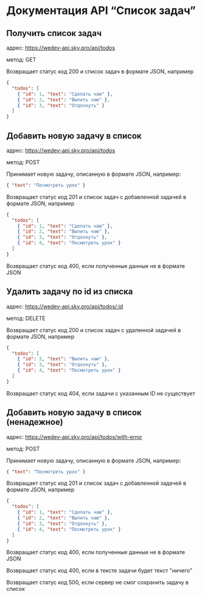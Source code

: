 # Документация API “Список задач”

## Получить список задач

адрес: https://wedev-api.sky.pro/api/todos

метод: GET

Возвращает статус код 200 и список задач в формате JSON, например

```json
{
  "todos": [
    { "id": 1, "text": "Сделать чаю" },
    { "id": 2, "text": "Выпить чаю" },
    { "id": 3, "text": "Отдохнуть" }
  ]
}
```

## Добавить новую задачу в список

адрес: https://wedev-api.sky.pro/api/todos

метод: POST

Принимает новую задачу, описанную в формате JSON, например:

```json
{ "text": "Посмотреть урок" }
```

Возвращает статус код 201 и список задач с добавленной задачей в формате JSON, например

```json
{
  "todos": [
    { "id": 1, "text": "Сделать чаю" },
    { "id": 2, "text": "Выпить чаю" },
    { "id": 3, "text": "Отдохнуть" },
    { "id": 4, "text": "Посмотреть урок" }
  ]
}
```

Возвращает статус код 400, если полученные данные не в формате JSON

## Удалить задачу по id из списка

адрес: https://wedev-api.sky.pro/api/todos/:id

метод: DELETE

Возвращает статус код 200 и список задач с удаленной задачей в формате JSON, например

```json
{
  "todos": [
    { "id": 2, "text": "Выпить чаю" },
    { "id": 3, "text": "Отдохнуть" },
    { "id": 4, "text": "Посмотреть урок" }
  ]
}
```

Возвращает статус код 404, если задачи с указанным ID не существует

## Добавить новую задачу в список (ненадежное)

адрес: https://wedev-api.sky.pro/api/todos/with-error

метод: POST

Принимает новую задачу, описанную в формате JSON, например:

```json
{ "text": "Посмотреть урок" }
```

Возвращает статус код 201 и список задач с добавленной задачей в формате JSON, например

```json
{
  "todos": [
    { "id": 1, "text": "Сделать чаю" },
    { "id": 2, "text": "Выпить чаю" },
    { "id": 3, "text": "Отдохнуть" },
    { "id": 4, "text": "Посмотреть урок" }
  ]
}
```

Возвращает статус код 400, если полученные данные не в формате JSON

Возвращает статус код 400, если в тексте задачи будет текст "ничего"

Возвращает статус код 500, если сервер не смог сохранить задачу в список
